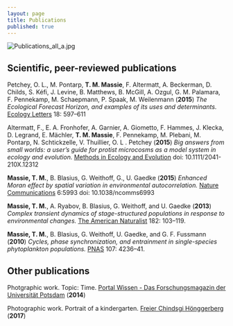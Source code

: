 ```yaml
---
layout: page
title: Publications
published: true
---
```

![Publications_all_a.jpg]({{site.baseurl}}/img/Publications_all_a.jpg)

## Scientific, peer-reviewed publications

Petchey, O. L., M. Pontarp, **T. M. Massie**, F. Altermatt, A. Beckerman, D. Childs, S. Kéfi, J. Levine, B. Matthews, B. McGill, A. Ozgul, G. M. Palamara, F. Pennekamp, M. Schaepmann, P. Spaak, M. Weilenmann (**2015**) _The Ecological Forecast Horizon, and examples of its uses and determinants._  [Ecology Letters](http://onlinelibrary.wiley.com/doi/10.1111/ele.12443/full) 18: 597–611  

Altermatt, F., E. A. Fronhofer, A. Garnier, A. Giometto, F. Hammes, J. Klecka, D. Legrand, E. Mächler, **T. M. Massie**, F. Pennekamp, M. Plebani, M. Pontarp, N. Schtickzelle, V. Thuillier, O. L . Petchey (**2015**) _Big answers from small worlds: a user’s guide for protist microcosms as a model system in ecology and evolution._ [Methods in Ecology and Evolution](http://onlinelibrary.wiley.com/doi/10.1111/2041-210X.12312/full) doi: 10.1111/2041-210X.12312  

**Massie, T. M.**, B. Blasius, G. Weithoff, G., U. Gaedke (**2015**) _Enhanced Moran effect by spatial variation in environmental autocorrelation._ [Nature Communications](https://www.nature.com/articles/ncomms6993) 6:5993 doi: 10.1038/ncomms6993  

**Massie, T. M.**, A. Ryabov, B. Blasius, G. Weithoff, and U. Gaedke (**2013**) _Complex transient dynamics of stage-structured populations in response to environmental changes._ [The American Naturalist](http://www.journals.uchicago.edu/doi/abs/10.1086/670590) 182: 103–119.  

**Massie, T. M.**, B. Blasius, G. Weithoff, U. Gaedke, and G. F. Fussmann (**2010**) _Cycles, phase synchronization, and entrainment in single-species phytoplankton populations._ [PNAS](http://www.pnas.org/content/107/9/4236.short) 107: 4236–41.


## Other publications

Photgraphic work. Topic: Time. [Portal Wissen - Das Forschungsmagazin der Universität Potsdam](https://www.uni-potsdam.de/fileadmin01/projects/up-entdecken/docs/portal_wissen/2014/Portal_Wissen_2014_2.pdf) (**2014**)  

Photographic work. Portrait of a kindergarten. [Freier Chindsgi Hönggerberg](http://chindsgi-hoenggerberg.ch) (**2017**)
